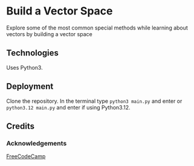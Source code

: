 # Build a Vector Space

Explore some of the most common special methods while learning about vectors by building a vector space

## Technologies

Uses Python3.

## Deployment

Clone the repository.  In the terminal type `python3 main.py` and enter or `python3.12 main.py` and enter if using Python3.12.

## Credits

### Acknowledgements

[FreeCodeCamp](https://www.freecodecamp.org)


